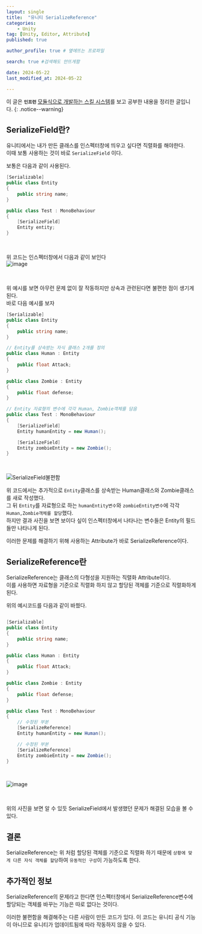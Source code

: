 ```yaml
---
layout: single
title:  "유니티 SerializeReference"
categories: 
    - Unity
tag: [Unity, Editor, Attribute]
published: true

author_profile: true # 옆에뜨는 프로파일

search: true #검색해도 안뜨게함

date: 2024-05-22
last_modified_at: 2024-05-22

---
```


이 글은 **`인프런`** [모듈식으로 개발하는 스킬 시스템](https://www.inflearn.com/course/%EC%9C%A0%EB%8B%88%ED%8B%B0-%EB%AA%A8%EB%93%88%EC%8B%9D-%EC%8A%A4%ED%82%AC-%EC%8B%9C%EC%8A%A4%ED%85%9C)를 보고 공부한 내용을 정리한 글입니다.
{: .notice--warning}

## SerializeField란?
유니티에서는 내가 만든 클래스를 인스펙터창에 띄우고 싶다면 직렬화를 해야한다. <br>
이때 보통 사용하는 것이 바로 `SerializeField` 이다. <br>

보통은 다음과 같이 사용된다.
```cs
[Serializable]
public class Entity
{
    public string name;
}

public class Test : MonoBehaviour
{
    [SerializeField]
    Entity entity;
}
```

<br>

위 코드는 인스펙터창에서 다음과 같이 보인다 <br>
![image](https://github.com/novicehog/comments/assets/131991619/5b9f11dc-26a0-4f9e-8b15-87b39f1d1ee3)

<br>

위 예시를 보면 아무런 문제 없이 잘 작동하지만 상속과 관련된다면 불편한 점이 생기게 된다. <br>
바로 다음 예시를 보자

```cs
[Serializable]
public class Entity
{
    public string name;
}

// Entity를 상속받는 자식 클래스 2개를 정의
public class Human : Entity
{
    public float Attack;
}

public class Zombie : Entity
{
    public float defense;
}

// Entity 자료형의 변수에 각각 Human, Zombie객체를 담음
public class Test : MonoBehaviour
{
    [SerializeField]
    Entity humanEntity = new Human();

    [SerializeField]
    Entity zombieEntity = new Zombie();
}
```
<br>

![SerializeField불편함](https://github.com/novicehog/comments/assets/131991619/54f4b7f6-0dc9-4b19-b1ed-cb1fad66db6c)

위 코드에서는 추가적으로 `Entity`클래스를 상속받는 Human클래스와 Zombie클래스를 새로 작성했다.<br>
그 뒤 `Entity`를 자료형으로 하는 `humanEntity변수`와 `zombieEntity변수`에 각각 `Human,Zombie객체를 할당`했다.<br>
하지만 결과 사진을 보면 보이다 싶이 인스펙터창에서 나타나는 변수들은 Entity의 필드들만 나타나게 된다.<br>

이러한 문제를 해결하기 위해 사용하는 Attribute가 바로 SerializeReference이다.
## SerializeReference란
SerializeReference는 클래스의 다형성을 지원하는 직렬화 Attribute이다.<br>
이를 사용하면 자료형을 기준으로 직렬화 하지 않고 할당된 객체를 기준으로 직렬화하게 된다.

위의 예시코드를 다음과 같이 바꿨다.


```cs

[Serializable]
public class Entity
{
    public string name;
}

public class Human : Entity
{
    public float Attack;
}

public class Zombie : Entity
{
    public float defense;
}

public class Test : MonoBehaviour
{
    // 수정된 부분
    [SerializeReference]
    Entity humanEntity = new Human();

    // 수정된 부분
    [SerializeReference]
    Entity zombieEntity = new Zombie();
}
```
<br>

![image](https://github.com/novicehog/comments/assets/131991619/428500c9-d050-491c-8085-1690cc866ddd)

<br>

위의 사진을 보면 알 수 있듯 SerializeField에서 발생했던 문제가 해결된 모습을 볼 수 있다.

## 결론
SerializeReference는 위 처럼 할당된 객체를 기준으로 직렬화 하기 때문에 `상황에 맞게 다른 자식 객체를 할당`하여 `유동적인 구성`이 가능하도록 한다.


## 추가적인 정보
SerializeReference의 문제라고 한다면 인스펙터창에서 SerializeReference변수에 할당되는 객체를 바꾸는 기능은 따로 없다는 것이다.

이러한 불편함을 해결해주는 다른 사람이 만든 코드가 있다. 이 코드는 유니티 공식 기능이 아니므로 유니티가 업데이트됨에 따라 작동하지 않을 수 있다.
